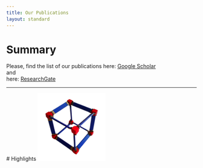 ```yaml
---
title: Our Publications
layout: standard
---
```


# Summary
Please, find the list of our publications here:
<a href="https://scholar.google.co.uk/citations?user=hrSdliYAAAAJ&hl=en">Google Scholar</a><br>
and <br>
here: <a href="https://www.researchgate.net/profile/Lev_Sarkisov">ResearchGate</a><br>


<hr>
# Highlights
<a>
  <img src="cube_test4sm.bmp" alt="IRMOF-1" width="180" height="180">
</a>
